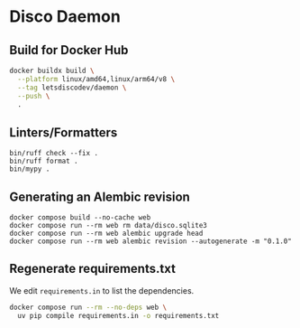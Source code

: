 # Disco Daemon

## Build for Docker Hub

```bash
docker buildx build \
  --platform linux/amd64,linux/arm64/v8 \
  --tag letsdiscodev/daemon \
  --push \
  .
```

## Linters/Formatters

```
bin/ruff check --fix .
bin/ruff format .
bin/mypy .
```

## Generating an Alembic revision

```
docker compose build --no-cache web
docker compose run --rm web rm data/disco.sqlite3
docker compose run --rm web alembic upgrade head
docker compose run --rm web alembic revision --autogenerate -m "0.1.0"
```

## Regenerate requirements.txt

We edit `requirements.in` to list the dependencies.
```bash
docker compose run --rm --no-deps web \
  uv pip compile requirements.in -o requirements.txt
```
